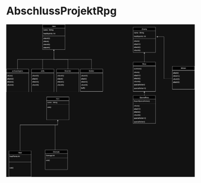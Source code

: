 # AbschlussProjektRpg
![alt text](https://github.com/Nebukader/AbschlussProjektRpg/blob/master/src/main/kotlin/RPG.jpg?raw=true)
